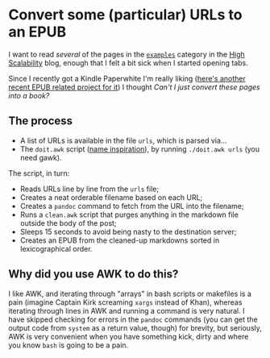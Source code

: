 # Convert some (particular) URLs to an EPUB

I want to read _several_ of the pages in the [`examples`](http://highscalability.com/blog/category/example) category in the [High Scalability](http://highscalability.com) blog, enough that I felt a bit sick when I started opening tabs.

Since I recently got a Kindle Paperwhite I'm really liking ([here's another recent EPUB related project for it](https://github.com/rberenguel/paprika-epub)) I thought _Can't I just convert these pages into a book?_

## The process

- A list of URLs is available in the file `urls`, which is parsed via…
- The `doit.awk` script ([name inspiration](https://disenchantment.fandom.com/wiki/Luci)), by running `./doit.awk urls` (you need gawk).

The script, in turn:

- Reads URLs line by line from the `urls` file;
- Creates a neat orderable filename based on each URL;
- Creates a `pandoc` command to fetch from the URL into the filename;
- Runs a `clean.awk` script that purges anything in the markdown file outside the body of the post;
- Sleeps 15 seconds to avoid being nasty to the destination server;
- Creates an EPUB from the cleaned-up markdowns sorted in lexicographical order.

## Why did you use AWK to do this?

I like AWK, and iterating through "arrays" in bash scripts or makefiles is a pain (imagine Captain Kirk screaming `xargs` instead of Khan), whereas iterating through lines in AWK and running a command is very natural. I have skipped checking for errors in the `pandoc` commands (you can get the output code from `system` as a return value, though) for brevity, but seriously, AWK is very convenient when you have something kick, dirty and where you know `bash` is going to be a pain.